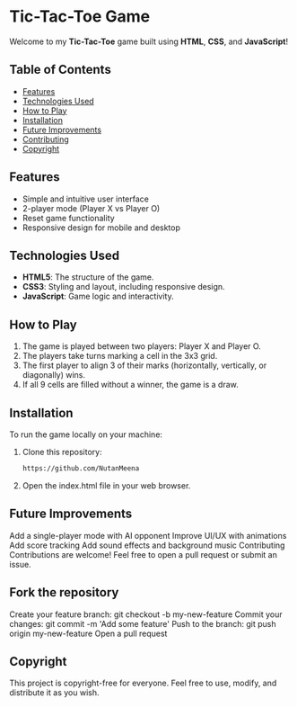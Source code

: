 # Tic-Tac-Toe Game

Welcome to my **Tic-Tac-Toe** game built using **HTML**, **CSS**, and **JavaScript**!

## Table of Contents
- [Features](#features)
- [Technologies Used](#technologies-used)
- [How to Play](#how-to-play)
- [Installation](#installation)
- [Future Improvements](#future-improvements)
- [Contributing](#contributing)
- [Copyright](#copyright)

## Features
- Simple and intuitive user interface
- 2-player mode (Player X vs Player O)
- Reset game functionality
- Responsive design for mobile and desktop

## Technologies Used
- **HTML5**: The structure of the game.
- **CSS3**: Styling and layout, including responsive design.
- **JavaScript**: Game logic and interactivity.

## How to Play
1. The game is played between two players: Player X and Player O.
2. The players take turns marking a cell in the 3x3 grid.
3. The first player to align 3 of their marks (horizontally, vertically, or diagonally) wins.
4. If all 9 cells are filled without a winner, the game is a draw.

## Installation
To run the game locally on your machine:

1. Clone this repository:

   ```bash
   https://github.com/NutanMeena
   ```
2. Open the index.html file in your web browser.

## Future Improvements
Add a single-player mode with AI opponent
Improve UI/UX with animations
Add score tracking
Add sound effects and background music
Contributing
Contributions are welcome! Feel free to open a pull request or submit an issue.

## Fork the repository
Create your feature branch: git checkout -b my-new-feature
Commit your changes: git commit -m 'Add some feature'
Push to the branch: git push origin my-new-feature
Open a pull request

## Copyright
This project is copyright-free for everyone. Feel free to use, modify, and distribute it as you wish.
